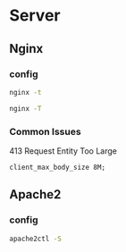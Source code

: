# Server

## Nginx


### config

```bash title="test config file"
nginx -t
```

```bash title="display all config, virtual hosts"
nginx -T
```

### Common Issues

413 Request Entity Too Large

```
client_max_body_size 8M;
```

## Apache2

### config

```bash
apache2ctl -S
```
